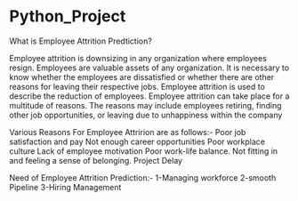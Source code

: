 # Python_Project
What is Employee Attrition Predtiction?

Employee attrition is downsizing in any organization where employees resign. Employees are valuable assets of any organization. It is necessary to know whether the employees are dissatisfied or whether there are other reasons for leaving their respective jobs.
Employee attrition is used to describe the reduction of employees. Employee attrition can take place for a multitude of reasons. The reasons may include employees 
retiring, finding other job opportunities, or leaving due to unhappiness within the company

Various Reasons For Employee Attririon are as follows:-
Poor job satisfaction and pay
Not enough career opportunities
Poor workplace culture
Lack of employee motivation
Poor work-life balance.
Not fitting in and feeling a sense of belonging.
Project Delay

Need of Employee Attrition Prediction:-
1-Managing workforce
2-smooth Pipeline
3-Hiring Management

